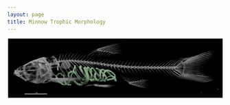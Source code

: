 ```yaml
---
layout: page
title: Minnow Trophic Morphology
---
```

<p align="center">
<img width="500" src="/assets/img/campostoma.png">
</p>
